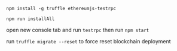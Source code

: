 `npm install -g truffle ethereumjs-testrpc`

`npm run installAll`

open new console tab and run `testrpc`
then run `npm start`


run `truffle migrate --reset` to force reset blockchain deployment